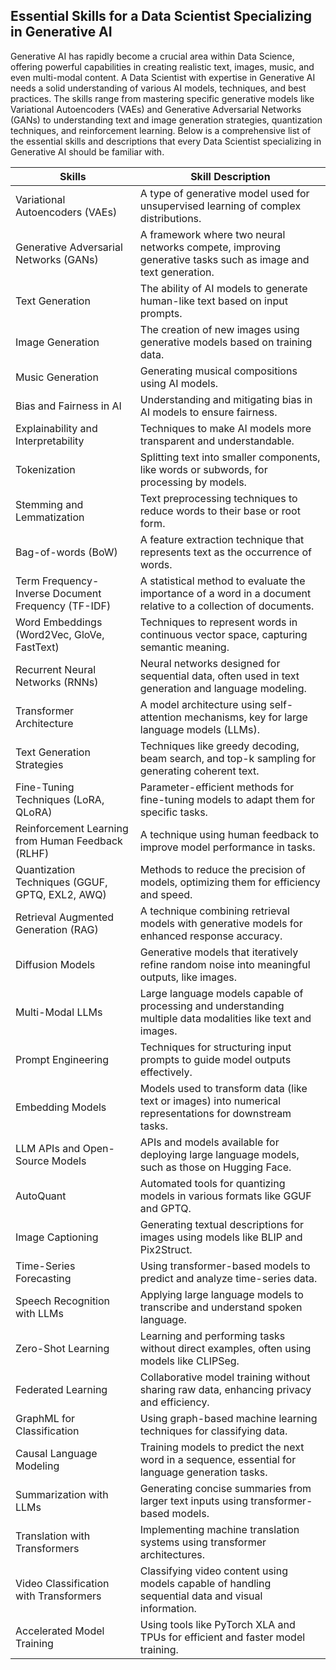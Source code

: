 ## Essential Skills for a Data Scientist Specializing in Generative AI

Generative AI has rapidly become a crucial area within Data Science, offering powerful capabilities in creating realistic text, images, music, and even multi-modal content. A Data Scientist with expertise in Generative AI needs a solid understanding of various AI models, techniques, and best practices. The skills range from mastering specific generative models like Variational Autoencoders (VAEs) and Generative Adversarial Networks (GANs) to understanding text and image generation strategies, quantization techniques, and reinforcement learning. Below is a comprehensive list of the essential skills and descriptions that every Data Scientist specializing in Generative AI should be familiar with.

| Skills                                   | Skill Description                                                                                     |
|-----------------------------------------|-----------------------------------------------------------------------------------------------------|
| Variational Autoencoders (VAEs)         | A type of generative model used for unsupervised learning of complex distributions.                  |
| Generative Adversarial Networks (GANs)  | A framework where two neural networks compete, improving generative tasks such as image and text generation. |
| Text Generation                         | The ability of AI models to generate human-like text based on input prompts.                         |
| Image Generation                        | The creation of new images using generative models based on training data.                           |
| Music Generation                        | Generating musical compositions using AI models.                                                     |
| Bias and Fairness in AI                 | Understanding and mitigating bias in AI models to ensure fairness.                                   |
| Explainability and Interpretability     | Techniques to make AI models more transparent and understandable.                                    |
| Tokenization                            | Splitting text into smaller components, like words or subwords, for processing by models.           |
| Stemming and Lemmatization              | Text preprocessing techniques to reduce words to their base or root form.                            |
| Bag-of-words (BoW)                      | A feature extraction technique that represents text as the occurrence of words.                      |
| Term Frequency-Inverse Document Frequency (TF-IDF) | A statistical method to evaluate the importance of a word in a document relative to a collection of documents. |
| Word Embeddings (Word2Vec, GloVe, FastText) | Techniques to represent words in continuous vector space, capturing semantic meaning.                   |
| Recurrent Neural Networks (RNNs)        | Neural networks designed for sequential data, often used in text generation and language modeling.   |
| Transformer Architecture                | A model architecture using self-attention mechanisms, key for large language models (LLMs).         |
| Text Generation Strategies              | Techniques like greedy decoding, beam search, and top-k sampling for generating coherent text.       |
| Fine-Tuning Techniques (LoRA, QLoRA)    | Parameter-efficient methods for fine-tuning models to adapt them for specific tasks.                 |
| Reinforcement Learning from Human Feedback (RLHF) | A technique using human feedback to improve model performance in tasks.                               |
| Quantization Techniques (GGUF, GPTQ, EXL2, AWQ) | Methods to reduce the precision of models, optimizing them for efficiency and speed.                  |
| Retrieval Augmented Generation (RAG)    | A technique combining retrieval models with generative models for enhanced response accuracy.        |
| Diffusion Models                        | Generative models that iteratively refine random noise into meaningful outputs, like images.        |
| Multi-Modal LLMs                        | Large language models capable of processing and understanding multiple data modalities like text and images. |
| Prompt Engineering                      | Techniques for structuring input prompts to guide model outputs effectively.                         |
| Embedding Models                        | Models used to transform data (like text or images) into numerical representations for downstream tasks. |
| LLM APIs and Open-Source Models         | APIs and models available for deploying large language models, such as those on Hugging Face.       |
| AutoQuant                               | Automated tools for quantizing models in various formats like GGUF and GPTQ.                         |
| Image Captioning                        | Generating textual descriptions for images using models like BLIP and Pix2Struct.                   |
| Time-Series Forecasting                 | Using transformer-based models to predict and analyze time-series data.                              |
| Speech Recognition with LLMs            | Applying large language models to transcribe and understand spoken language.                         |
| Zero-Shot Learning                      | Learning and performing tasks without direct examples, often using models like CLIPSeg.             |
| Federated Learning                      | Collaborative model training without sharing raw data, enhancing privacy and efficiency.             |
| GraphML for Classification              | Using graph-based machine learning techniques for classifying data.                                  |
| Causal Language Modeling                | Training models to predict the next word in a sequence, essential for language generation tasks.     |
| Summarization with LLMs                 | Generating concise summaries from larger text inputs using transformer-based models.                 |
| Translation with Transformers           | Implementing machine translation systems using transformer architectures.                            |
| Video Classification with Transformers  | Classifying video content using models capable of handling sequential data and visual information.   |
| Accelerated Model Training              | Using tools like PyTorch XLA and TPUs for efficient and faster model training.                       |

